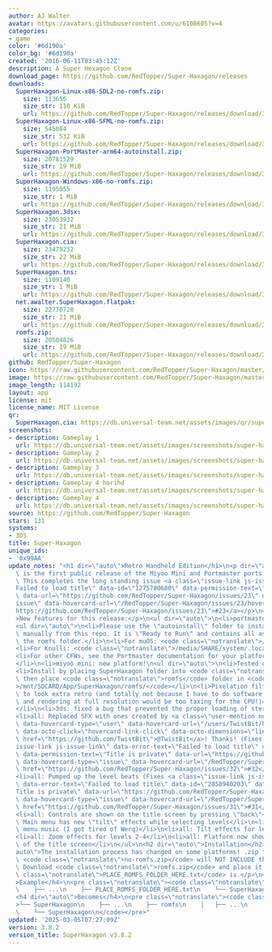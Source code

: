 ```yaml
---
author: AJ Walter
avatar: https://avatars.githubusercontent.com/u/6108605?v=4
categories:
- game
color: '#6d190a'
color_bg: '#6d190a'
created: '2016-06-11T03:45:12Z'
description: A Super Hexagon Clone
download_page: https://github.com/RedTopper/Super-Haxagon/releases
downloads:
  SuperHaxagon-Linux-x86-SDL2-no-romfs.zip:
    size: 113656
    size_str: 110 KiB
    url: https://github.com/RedTopper/Super-Haxagon/releases/download/3.8.2/SuperHaxagon-Linux-x86-SDL2-no-romfs.zip
  SuperHaxagon-Linux-x86-SFML-no-romfs.zip:
    size: 545084
    size_str: 532 KiB
    url: https://github.com/RedTopper/Super-Haxagon/releases/download/3.8.2/SuperHaxagon-Linux-x86-SFML-no-romfs.zip
  SuperHaxagon-PortMaster-arm64-autoinstall.zip:
    size: 20781529
    size_str: 19 MiB
    url: https://github.com/RedTopper/Super-Haxagon/releases/download/3.8.2/SuperHaxagon-PortMaster-arm64-autoinstall.zip
  SuperHaxagon-Windows-x86-no-romfs.zip:
    size: 1195055
    size_str: 1 MiB
    url: https://github.com/RedTopper/Super-Haxagon/releases/download/3.8.2/SuperHaxagon-Windows-x86-no-romfs.zip
  SuperHaxagon.3dsx:
    size: 23053932
    size_str: 21 MiB
    url: https://github.com/RedTopper/Super-Haxagon/releases/download/3.8.2/SuperHaxagon.3dsx
  SuperHaxagon.cia:
    size: 23479232
    size_str: 22 MiB
    url: https://github.com/RedTopper/Super-Haxagon/releases/download/3.8.2/SuperHaxagon.cia
  SuperHaxagon.tns:
    size: 1109140
    size_str: 1 MiB
    url: https://github.com/RedTopper/Super-Haxagon/releases/download/3.8.2/SuperHaxagon.tns
  net.awalter.SuperHaxagon.flatpak:
    size: 22770720
    size_str: 21 MiB
    url: https://github.com/RedTopper/Super-Haxagon/releases/download/3.8.2/net.awalter.SuperHaxagon.flatpak
  romfs.zip:
    size: 20504826
    size_str: 19 MiB
    url: https://github.com/RedTopper/Super-Haxagon/releases/download/3.8.2/romfs.zip
github: RedTopper/Super-Haxagon
icon: https://raw.githubusercontent.com/RedTopper/Super-Haxagon/master/media/icon-3ds.png
image: https://raw.githubusercontent.com/RedTopper/Super-Haxagon/master/media/banner.png
image_length: 114192
layout: app
license: mit
license_name: MIT License
qr:
  SuperHaxagon.cia: https://db.universal-team.net/assets/images/qr/superhaxagon-cia.png
screenshots:
- description: Gameplay 1
  url: https://db.universal-team.net/assets/images/screenshots/super-haxagon/gameplay-1.png
- description: Gameplay 2
  url: https://db.universal-team.net/assets/images/screenshots/super-haxagon/gameplay-2.png
- description: Gameplay 3
  url: https://db.universal-team.net/assets/images/screenshots/super-haxagon/gameplay-3.png
- description: Gameplay 4 horihd
  url: https://db.universal-team.net/assets/images/screenshots/super-haxagon/gameplay-4-horihd.png
- description: Gameplay 4
  url: https://db.universal-team.net/assets/images/screenshots/super-haxagon/gameplay-4.png
source: https://github.com/RedTopper/Super-Haxagon
stars: 131
systems:
- 3DS
title: Super-Haxagon
unique_ids:
- '0x99AA'
update_notes: "<h1 dir=\"auto\">Retro Handheld Edition</h1>\n<p dir=\"auto\">This\
  \ is the first public release of the Miyoo Mini and Portmaster ports of SuperHaxagon!\
  \ This completes the long standing issue <a class=\"issue-link js-issue-link\" data-error-text=\"\
  Failed to load title\" data-id=\"1275780680\" data-permission-text=\"Title is private\"\
  \ data-url=\"https://github.com/RedTopper/Super-Haxagon/issues/23\" data-hovercard-type=\"\
  issue\" data-hovercard-url=\"/RedTopper/Super-Haxagon/issues/23/hovercard\" href=\"\
  https://github.com/RedTopper/Super-Haxagon/issues/23\">#23</a></p>\n<p dir=\"auto\"\
  >New features for this release:</p>\n<ul dir=\"auto\">\n<li>portmaster: new platform!\n\
  <ul dir=\"auto\">\n<li>Please use the \"autoinstall\" folder to install the zip\
  \ manually from this repo. It is \"Ready to Run\" and contains all assets, including\
  \ the romfs folder.</li>\n<li>For muOS: <code class=\"notranslate\">/mnt/mmc/MUOS/PortMaster/autoinstall/</code></li>\n\
  <li>For Knulli: <code class=\"notranslate\">/media/SHARE/system/.local/share/PortMaster/autoinstall/</code></li>\n\
  <li>For other CFWs, see the Portmaster documentation for your platform.</li>\n</ul>\n\
  </li>\n<li>miyoo mini: new platform!\n<ul dir=\"auto\">\n<li>Tested only on OnionOS</li>\n\
  <li>Install by placing SuperHaxagon folder into <code class=\"notranslate\">/mnt/SDCARD/App/</code>,\
  \ then place <code class=\"notranslate\">romfs</code> folder in <code class=\"notranslate\"\
  >/mnt/SDCARD/App/SuperHaxagon/romfs/</code></li>\n<li>Pixelation filter applied\
  \ to look extra retro (and totally not because I have to do software rasterization\
  \ and rendering at full resolution would be too taxing for the CPU!)</li>\n</ul>\n\
  </li>\n<li>3ds: fixed a bug that prevented the proper loading of stereo .WAV files</li>\n\
  <li>all: Replaced SFX with ones created by <a class=\"user-mention notranslate\"\
  \ data-hovercard-type=\"user\" data-hovercard-url=\"/users/TwistBit/hovercard\"\
  \ data-octo-click=\"hovercard-link-click\" data-octo-dimensions=\"link_type:self\"\
  \ href=\"https://github.com/TwistBit\">@TwistBit</a>! Thanks! (Fixes <a class=\"\
  issue-link js-issue-link\" data-error-text=\"Failed to load title\" data-id=\"2873547844\"\
  \ data-permission-text=\"Title is private\" data-url=\"https://github.com/RedTopper/Super-Haxagon/issues/32\"\
  \ data-hovercard-type=\"issue\" data-hovercard-url=\"/RedTopper/Super-Haxagon/issues/32/hovercard\"\
  \ href=\"https://github.com/RedTopper/Super-Haxagon/issues/32\">#32</a>)</li>\n\
  <li>all: Pumped up the level beats (Fixes <a class=\"issue-link js-issue-link\"\
  \ data-error-text=\"Failed to load title\" data-id=\"2858940203\" data-permission-text=\"\
  Title is private\" data-url=\"https://github.com/RedTopper/Super-Haxagon/issues/31\"\
  \ data-hovercard-type=\"issue\" data-hovercard-url=\"/RedTopper/Super-Haxagon/issues/31/hovercard\"\
  \ href=\"https://github.com/RedTopper/Super-Haxagon/issues/31\">#31</a>)</li>\n\
  <li>all: Controls are shown on the title screen by pressing \"back\"</li>\n<li>all:\
  \ Main menu has new \"tilt\" effects while selecting levels</li>\n<li>all: New main\
  \ menu music (I got tired of Werq)</li>\n<li>all: Tilt effects for levels 2-4</li>\n\
  <li>all: Zoom effects for levels 2-4</li>\n<li>all: Platform now shown on the top\
  \ of the title screen</li>\n</ul>\n<h2 dir=\"auto\">Installation</h2>\n<p dir=\"\
  auto\">The installation process has changed on some platforms! .zip files labeled\
  \ <code class=\"notranslate\">no-romfs.zip</code> will NOT INCLUDE the romfs folder.\
  \ Download <code class=\"notranslate\">romfs.zip</code> and place it where the <code\
  \ class=\"notranslate\">PLACE_ROMFS_FOLDER_HERE.txt</code> is.</p>\n<h4 dir=\"auto\"\
  >Example</h4>\n<pre class=\"notranslate\"><code class=\"notranslate\">└── SuperHaxagon\n\
  \    ├── ...\n    ├── PLACE_ROMFS_FOLDER_HERE.txt\n    └── SuperHaxagon\n</code></pre>\n\
  <h4 dir=\"auto\">Becomes</h4>\n<pre class=\"notranslate\"><code class=\"notranslate\"\
  >└── SuperHaxagon\n    ├── ...\n    ├── romfs\n    │   ├── ...\n    │   └── levels.haxagon\n\
  \    └── SuperHaxagon\n</code></pre>"
updated: '2025-03-05T07:27:09Z'
version: 3.8.2
version_title: SuperHaxagon v3.8.2
---
```

